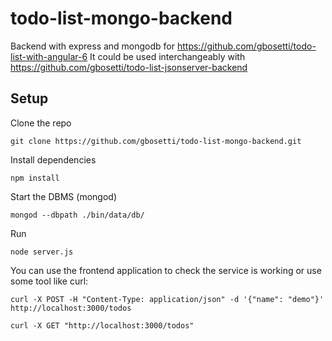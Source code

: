 # todo-list-mongo-backend
Backend with express and mongodb for https://github.com/gbosetti/todo-list-with-angular-6
It could be used interchangeably with https://github.com/gbosetti/todo-list-jsonserver-backend

## Setup

Clone the repo
```
git clone https://github.com/gbosetti/todo-list-mongo-backend.git
```
Install dependencies
```
npm install
```
Start the DBMS (mongod)
```
mongod --dbpath ./bin/data/db/
```
Run
```
node server.js
```
You can use the frontend application to check the service is working or use some tool like curl: 
```
curl -X POST -H "Content-Type: application/json" -d '{"name": "demo"}' http://localhost:3000/todos
```
```
curl -X GET "http://localhost:3000/todos"
```
